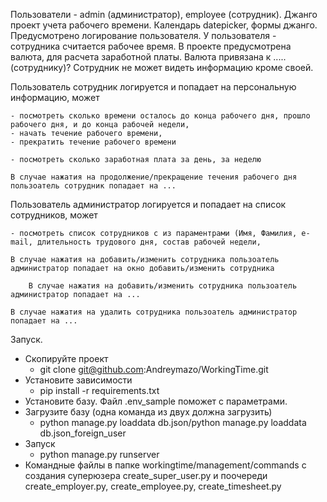 Пользователи - admin (администратор), employee (сотрудник). Джанго проект учета рабочего времени. Календарь datepicker,
формы джанго. Предусмотрено логирование пользователя. У пользователя - сотрудника считается рабочее время.
В проекте предусмотрена валюта, для расчета заработной платы. Валюта привязана к .....(сотруднику)?
Сотрудник не может видеть информацию кроме своей.

Пользователь сотрудник логируется и попадает на персональную информацию, может

    - посмотреть сколько времени осталось до конца рабочего дня, прошло рабочего дня, и до конца рабочей недели,
    - начать течение рабочего времени,
    - прекратить течение рабочего времени

    - посмотреть сколько заработная плата за день, за неделю

    В случае нажатия на продолжение/прекращение течения рабочего дня пользоатель сотрудник попадает на ...

Пользователь администратор логируется и попадает на список сотрудников, может

    - посмотреть список сотрудников с из параментрами (Имя, Фамилия, e-mail, длительность трудового дня, состав рабочей недели,

    В случае нажатия на добавить/изменить сотрудника пользоатель администратор попадает на окно добавить/изменить сотрудника

        В случае нажатия на добавить/изменить сотрудника пользоатель администратор попадает на ...

    В случае нажатия на удалить сотрудника пользоатель администратор попадает на ...


Запуск.
  - Скопируйте проект
    - git clone git@github.com:Andreymazo/WorkingTime.git
  - Установите зависимости
    - pip install -r requirements.txt
  - Установите базу. Файл .env_sample поможет с параметрами.
  - Загрузите базу (одна команда из двух должна загрузить)
    - python manage.py loaddata db.json/python manage.py loaddata db.json_foreign_user
  - Запуск
    - python manage.py runserver
  - Командные файлы в папке workingtime/management/commands с создания суперюзера create_super_user.py и поочереди create_employer.py, create_employee.py, create_timesheet.py
